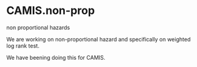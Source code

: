 # CAMIS.non-prop
non proportional hazards

We are working on non-proportional hazard and specifically on weighted log rank test. 

We have beening doing this for CAMIS.